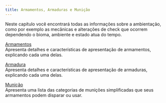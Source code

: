 ```yaml
---
title: Armamentos, Armaduras e Munição
---
```


Neste capítulo você encontrará todas as informações sobre a ambientação, como por exemplo as mecânicas e alterações de check que ocorrem dependendo o bioma, ambiente e estado atua do tempo.

[Armamentos](./weapon.md)  
Apresenta detalhes e características de apresentação de armamentos, explicando cada uma delas. 

[Armadura](./armor.md)  
Apresenta detalhes e características de apresentação de armaduras, explicando cada uma delas. 

[Munição](./ammo.md)  
Apresenta uma lista das categorias de munições simplificadas que seus armamentos podem disparar ou usar.